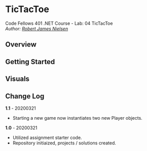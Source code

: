 # TicTacToe

Code Fellows 401 .NET Course - Lab: 04 TicTacToe  
_Author: [Robert James Nielsen](https://github.com/robertjnielsen)_

## Overview

## Getting Started

## Visuals

## Change Log

**1.1** - 20200321
- Starting a new game now instantiates two new Player objects.

**1.0** - 20200321
- Utilized assignment starter code.
- Repository initiaized, projects / solutions created.